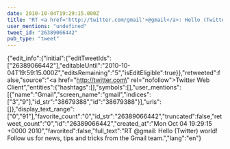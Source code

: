 ```yaml
---
date: 2010-10-04T19:29:15.000Z
title: "RT <a href='http://twitter.com/gmail'>@gmail</a>: Hello (Twitter) world!  Follow us for news, tips and tricks from the Gmail team.″"
user_mentions: "undefined"
tweet_id: "26389066442"
pub_type: "tweet"
---
```

{"edit_info":{"initial":{"editTweetIds":["26389066442"],"editableUntil":"2010-10-04T19:59:15.000Z","editsRemaining":"5","isEditEligible":true}},"retweeted":false,"source":"<a href=\"http://twitter.com\" rel=\"nofollow\">Twitter Web Client</a>","entities":{"hashtags":[],"symbols":[],"user_mentions":[{"name":"Gmail","screen_name":"gmail","indices":["3","9"],"id_str":"38679388","id":"38679388"}],"urls":[]},"display_text_range":["0","91"],"favorite_count":"0","id_str":"26389066442","truncated":false,"retweet_count":"0","id":"26389066442","created_at":"Mon Oct 04 19:29:15 +0000 2010","favorited":false,"full_text":"RT @gmail: Hello (Twitter) world!  Follow us for news, tips and tricks from the Gmail team.","lang":"en"}
